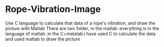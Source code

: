 # Rope-Vibration-Image
Use C language to calculate that data of a rope's vibration, and draw the picture with Matlab
There are two folder, in the matlab :everything is in the language of matlab ,in the C+matalab:i have used C to calculate the data and used matlab to draw the picture
